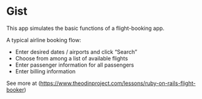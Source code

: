 # Gist 

This app simulates the basic functions of a flight-booking app.

A typical airline booking flow:

- Enter desired dates / airports and click “Search”
- Choose from among a list of available flights
- Enter passenger information for all passengers
- Enter billing information

See more at (https://www.theodinproject.com/lessons/ruby-on-rails-flight-booker)
